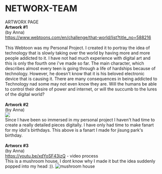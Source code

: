 # NETWORX-TEAM
ARTWORX PAGE
<br>
<strong> Artwork #1 </strong> 
<br>
(by Anna)
<br>
https://www.webtoons.com/en/challenge/that-world/list?title_no=588216
<br>
<br>
This Webtoon was my Personal Project. I created it to portray the idea of technology that is slowly taking over the world by having more and more people addicted to it. I have not had much experience with digital art and this is only the fourth one i've made so far. The main character, which describes almost every teen is going through a life of hardships because of technology. However, he doesn't know that it is his beloved electronic device that is causing it. There are many consequences in being addicted to Technology nad some may not even know they are. Will the humans be able to control their desire of power and internet, or will the succumb to the lures of the digital world?
<br>
<br>
<strong> Artwork #2 </strong>
<br>
(by Anna)
<br>
<img src="https://instagram.fsac1-2.fna.fbcdn.net/v/t51.2885-15/e15/s480x480/156184857_2269644689834961_3598241644428458615_n.jpg?tp=1&_nc_ht=instagram.fsac1-2.fna.fbcdn.net&_nc_cat=109&_nc_ohc=4FeP3zY9TVcAX8bhQJA&oh=a5ea351f6da451d432167e9b121493a9&oe=60685A0F&ig_cache_key=MjUyMDgyNDMzMDkzNjI3MjIwMg%3D%3D.2">
<br>
Since I have been so immersed in my personal project I haven't had time to create a really detailed pieces digitally. I have only had time to make fanart for my idol's birthdays. This above is a fanart I made for jisung park's birthday. 
<br>
<br>
<strong> Artworx #3 </strong>
<br>
(by Anna)
<br>
https://youtu.be/xdYoSF43jzQ - video process
<br>
This is a mushroom house, I dont know why I made it but the idea suddenly popped into my head :)).
<img src="https://instagram.fsac1-2.fna.fbcdn.net/v/t51.2885-15/e15/p480x480/158285151_2920219258191638_1974744861355438975_n.jpg?tp=1&_nc_ht=instagram.fsac1-2.fna.fbcdn.net&_nc_cat=102&_nc_ohc=voPoFCgaRekAX__Lc09&oh=3aba1b33038d1aaa7a3ff1584a419261&oe=6071EEBD&ig_cache_key=MjUyNTkzMjA3MjcwOTQ0MTA2Mg%3D%3D.2" alt="mushroom house">
